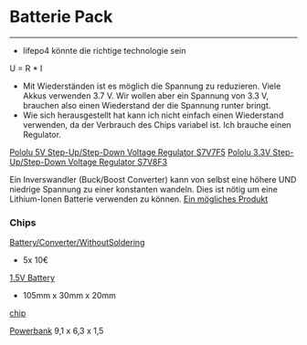 # Batterie Pack
___
- lifepo4 könnte die richtige technologie sein

U = R * I

- Mit Wiederständen ist es möglich die Spannung zu reduzieren. Viele Akkus verwenden 3.7 V. Wir wollen aber ein Spannung von 3.3 V, brauchen also einen Wiederstand der die Spannung runter bringt.
- Wie sich herausgestellt hat kann ich nicht einfach einen Wiederstand verwenden, da der Verbrauch des Chips variabel ist. Ich brauche einen Regulator. 

[Pololu 5V Step-Up/Step-Down Voltage Regulator S7V7F5](https://www.pololu.com/product/2119)
[Pololu 3.3V Step-Up/Step-Down Voltage Regulator S7V8F3](https://www.pololu.com/product/2122)


Ein Inverswandler (Buck/Boost Converter) kann von selbst eine höhere UND niedrige Spannung zu einer konstanten wandeln. Dies ist nötig um eine Lithium-Ionen Batterie verwenden zu können.
[Ein mögliches Produkt](https://christians-shop.de/DC-DC-Wandler-Inverswandler-3-35V-zu-12-30V-Step-up-down)



### Chips
[Battery/Converter/WithoutSoldering](https://www.az-delivery.de/en/products/batterie-shield-fuer-lithium-batterien-fuer-d1-mini?variant=20290876440672)
- 5x 10€


[1.5V Battery](https://www.az-delivery.de/en/products/battery-expansion-shield-18650-v3-inkl-usb-kabel?variant=32344171872352)
- 105mm x 30mm x 20mm

[chip](https://www.az-delivery.de/en/pages/search-results-page?q=Laderegler+Lithium+Li+-+Ion+Batterie)


[Powerbank](https://www.amazon.de/gp/product/B082PPR281/ref=ppx_yo_dt_b_asin_title_o02_s00?ie=UTF8&th=1)
9,1 x 6,3 x 1,5